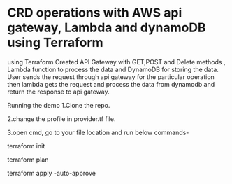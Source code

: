 # CRD operations with AWS api gateway, Lambda and dynamoDB using Terraform
using Terraform Created API Gateway with GET,POST and Delete methods , Lambda function to process the data and DynamoDB for storing the data. User sends the request through api gateway for the particular operation then lambda gets the request and process the data from dynamodb and return the response to api gateway.


Running the demo
1.Clone the repo.

2.change the profile in provider.tf file.

3.open cmd, go to your file location and run below commands-

terraform init

terraform plan

terraform apply -auto-approve